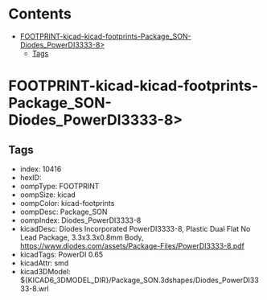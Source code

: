 



Contents
========

* [FOOTPRINT-kicad-kicad-footprints-Package_SON-Diodes_PowerDI3333-8>](#footprint-kicad-kicad-footprints-package_son-diodes_powerdi3333-8)
	* [Tags](#tags)

# FOOTPRINT-kicad-kicad-footprints-Package_SON-Diodes_PowerDI3333-8>

## Tags

- index: 10416
- hexID: 
- oompType: FOOTPRINT
- oompSize: kicad
- oompColor: kicad-footprints
- oompDesc: Package_SON
- oompIndex: Diodes_PowerDI3333-8
- kicadDesc: Diodes Incorporated PowerDI3333-8, Plastic Dual Flat No Lead Package, 3.3x3.3x0.8mm Body, https://www.diodes.com/assets/Package-Files/PowerDI3333-8.pdf
- kicadTags: PowerDI 0.65
- kicadAttr: smd
- kicad3DModel: ${KICAD6_3DMODEL_DIR}/Package_SON.3dshapes/Diodes_PowerDI3333-8.wrl

